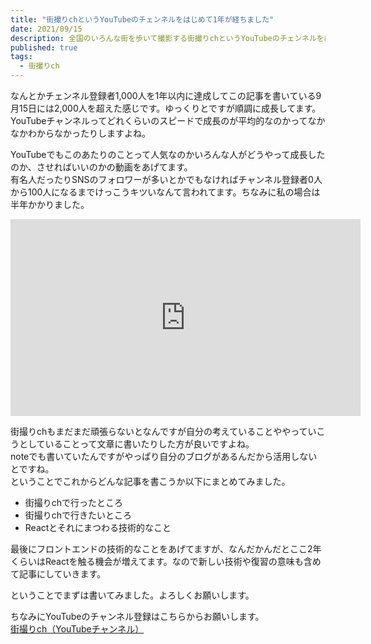 ```yaml
---
title: "街撮りchというYouTubeのチェンネルをはじめて1年が経ちました"
date: 2021/09/15
description: 全国のいろんな街を歩いて撮影する街撮りchというYouTubeのチェンネルをはじめて1年が経ちました
published: true
tags:
  - 街撮りch
---
```


なんとかチェンネル登録者1,000人を1年以内に達成してこの記事を書いている9月15日には2,000人を超えた感じです。ゆっくりとですが順調に成長してます。YouTubeチャンネルってどれくらいのスピードで成長のが平均的なのかってなかなかわからなかったりしますよね。

YouTubeでもこのあたりのことって人気なのかいろんな人がどうやって成長したのか、させればいいのかの動画をあげてます。  
有名人だったりSNSのフォロワーが多いとかでもなければチャンネル登録者0人から100人になるまでけっこうキツいなんて言われてます。ちなみに私の場合は半年かかりました。

<div class="youtube">
<iframe width="560" height="315" src="https://www.youtube.com/embed/Gab2xoELr1g" title="YouTube video player" frameborder="0" allow="accelerometer; autoplay; clipboard-write; encrypted-media; gyroscope; picture-in-picture" allowfullscreen></iframe>
</div>

<!-- more -->

街撮りchもまだまだ頑張らないとなんですが自分の考えていることややっていこうとしていることって文章に書いたりした方が良いですよね。  
noteでも書いていたんですがやっぱり自分のブログがあるんだから活用しないとですね。  
ということでこれからどんな記事を書こうか以下にまとめてみました。

* 街撮りchで行ったところ
* 街撮りchで行きたいところ
* Reactとそれにまつわる技術的なこと

最後にフロントエンドの技術的なことをあげてますが、なんだかんだとここ2年くらいはReactを触る機会が増えてます。なので新しい技術や復習の意味も含めて記事にしていきます。

ということでまずは書いてみました。よろしくお願いします。

ちなみにYouTubeのチャンネル登録はこちらからお願いします。  
<a href="https://www.youtube.com/channel/UCUlecQ9q3yVvV4kuw8ZC1IA?sub_confirmation=1" target="_blank">街撮りch（YouTubeチャンネル）</a>


